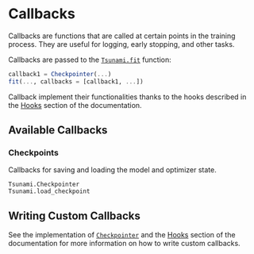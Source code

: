 # Callbacks

Callbacks are functions that are called at certain points in the training process. They are useful for logging, early stopping, and other tasks. 

Callbacks are passed to the [`Tsunami.fit`](@ref) function: 

```julia
callback1 = Checkpointer(...)
fit(..., callbacks = [callback1, ...])
```

Callback implement their functionalities thanks to the hooks described in the [Hooks](@ref) section of the documentation.

## Available Callbacks

### Checkpoints 

Callbacks for saving and loading the model and optimizer state.

```@docs
Tsunami.Checkpointer
Tsunami.load_checkpoint
```

## Writing Custom Callbacks

See the implementation of [`Checkpointer`](@ref) and the 
[Hooks](@ref) section of the documentation for more information
on how to write custom callbacks.
